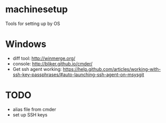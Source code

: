 machinesetup
============

Tools for setting up by OS

Windows
=======

* diff tool: http://winmerge.org/
* console: http://bliker.github.io/cmder/
* Get ssh agent working: https://help.github.com/articles/working-with-ssh-key-passphrases/#auto-launching-ssh-agent-on-msysgit


TODO
====

* alias file from cmder
* set up SSH keys
